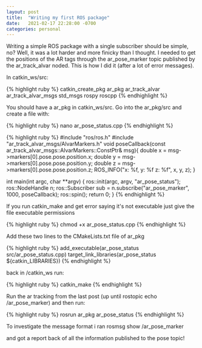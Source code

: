 ```yaml
---
layout: post
title:  "Writing my first ROS package"
date:   2021-02-17 22:28:00 -0700
categories: personal
---
```


Writing a simple ROS package with a single subscriber should be simple, no? Well, it was a lot harder and more finicky than I thought. I needed to get the positions of the AR tags through the ar_pose_marker topic published by the ar_track_alvar noded. This is how I did it (after a lot of error messages).

In catkin_ws/src:

{% highlight ruby %}
catkin_create_pkg ar_pkg ar_track_alvar ar_track_alvar_msgs std_msgs rospy roscpp
{% endhighlight %}

You should have a ar_pkg in catkin_ws/src. Go into the ar_pkg/src and create a file with:

{% highlight ruby %}
nano ar_pose_status.cpp
{% endhighlight %}

{% highlight ruby %}
#include "ros/ros.h"
#include "ar_track_alvar_msgs/AlvarMarkers.h"
void poseCallback(const ar_track_alvar_msgs::AlvarMarkers::ConstPtr& msg){
	double x = msg->markers[0].pose.pose.position.x;
	double y = msg->markers[0].pose.pose.position.y;
	double z = msg->markers[0].pose.pose.position.z;
	ROS_INFO("x: %f, y: %f z: %f", x, y, z);
}

int main(int argc, char **argv)
{
	ros::init(argc, argv, "ar_pose_status");
	ros::NodeHandle n;
	ros::Subscriber sub = n.subscribe("ar_pose_marker", 1000, poseCallback);
	ros::spin();
	return 0;
}
{% endhighlight %}

If you run catkin_make and get error saying it's not executable just give the file executable permissions 

{% highlight ruby %}
chmod +x ar_pose_status.cpp
{% endhighlight %}

Add these two lines to the CMakeLists.txt file of ar_pkg

{% highlight ruby %}
add_executable(ar_pose_status src/ar_pose_status.cpp)
target_link_libraries(ar_pose_status ${catkin_LIBRARIES})
{% endhighlight %}

back in /catkin_ws run:

{% highlight ruby %}
catkin_make
{% endhighlight %}

Run the ar tracking from the last post (up until rostopic echo /ar_pose_marker) and then run:

{% highlight ruby %}
rosrun ar_pkg ar_pose_status
{% endhighlight %}

To investigate the message format i ran
rosmsg show /ar_pose_marker

and got a report back of all the information published to the pose topic!